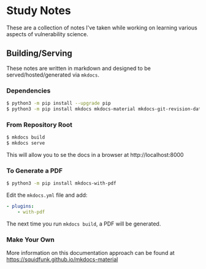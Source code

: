 # Study Notes

These are a collection of notes I've taken while working on learning various aspects of vulnerability science.

## Building/Serving

These notes are written in markdown and designed to be served/hosted/generated via `mkdocs`.

### Dependencies

```bash
$ python3 -m pip install --upgrade pip
$ python3 -m pip install mkdocs mkdocs-material mkdocs-git-revision-date-localized-plugin
```

### From Repository Root

```bash
$ mkdocs build
$ mkdocs serve
```

This will allow you to se the docs in a browser at http://localhost:8000

### To Generate a PDF

```bash
$ python3 -m pip install mkdocs-with-pdf
```

Edit the `mkdocs.yml` file and add:

```yaml
- plugins:
    - with-pdf
```

The next time you run `mkdocs build`, a PDF will be generated.


### Make Your Own

More information on this documentation approach can be found at https://squidfunk.github.io/mkdocs-material


